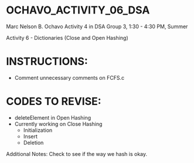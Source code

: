 # OCHAVO_ACTIVITY_06_DSA

Marc Nelson B. Ochavo Activity 4 in DSA Group 3, 1:30 - 4:30 PM, Summer

Activity 6 - Dictionaries (Close and Open Hashing)

# INSTRUCTIONS:
- Comment unnecessary comments on FCFS.c

# CODES TO REVISE:
- deleteElement in Open Hashing
- Currently working on Close Hashing
	- Initialization
	- Insert
	- Deletion

Additional Notes: Check to see if the way we hash is okay.